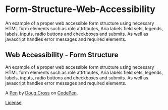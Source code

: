 # Form-Structure-Web-Accessibility
An example of a proper web accessible form structure using necessary HTML form elements such as role attrtibutes, Aria labels field sets, legends, labels, inputs, radio buttons and checkboxes and submits. As well as javascript handles error messages and required elements.

Web Accessibility - Form Structure
------------------------
An example of a proper web accessible form structure using necessary HTML form elements such as role attrtibutes, Aria labels field sets, legends, labels, inputs, radio buttons and checkboxes and submits. As well as javascript handles error messages and required elements. 

A [Pen](https://codepen.io/DougCrossDesign/pen/gXYMZp) by [Doug Cross](https://codepen.io/DougCrossDesign) on [CodePen](https://codepen.io).

[License](https://codepen.io/DougCrossDesign/pen/gXYMZp/license).
